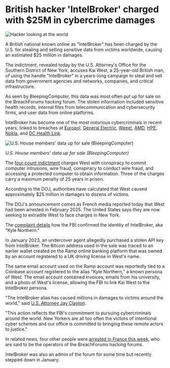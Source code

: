 # British hacker 'IntelBroker' charged with $25M in cybercrime damages

![Hacker looking at the world](https://www.bleepstatic.com/content/hl-images/2023/12/14/hacker-globe.jpg)

A British national known online as "IntelBroker" has been charged by the U.S. for stealing and selling sensitive data from victims worldwide, causing an estimated $25 million in damages.

The indictment, revealed today by the U.S. Attorney's Office for the Southern District of New York, accuses Kai West, a 25-year-old British man, of using the handle "IntelBroker" in a years-long campaign to steal and sell data from government agencies and networks, companies, and critical infrastructure.

As seen by BleepingComputer, this data was most often put up for sale on the BreachForums hacking forum. The stolen information included sensitive health records, internal files from telecommunication and cybersecurity firms, and user data from online platforms.

IntelBroker has become one of the most notorious cybercriminals in recent years, linked to breaches at [Europol](https://www.bleepingcomputer.com/news/security/europol-confirms-web-portal-breach-says-no-operational-data-stolen/), [General Electric](https://www.bleepingcomputer.com/news/security/general-electric-investigates-claims-of-cyber-attack-data-theft/), [Weee!](https://www.bleepingcomputer.com/news/security/weee-grocery-service-confirms-data-breach-11-million-affected/), [AMD](https://www.bleepingcomputer.com/news/security/amd-investigates-breach-after-data-for-sale-on-hacking-forum/), [HPE](https://www.bleepingcomputer.com/news/security/hewlett-packard-enterprise-investigates-new-breach-claims/), [Nokia](https://www.bleepingcomputer.com/news/security/nokia-investigates-breach-after-hacker-claims-to-steal-source-code/), and [DC Health Link](https://www.bleepingcomputer.com/news/security/fbi-investigates-data-breach-impacting-us-house-members-and-staff/).

![U.S. House members' data up for sale (BleepingComputer)](https://www.bleepstatic.com/images/news/u/1109292/2023/U_S_%20House%20members'%20data%20for%20sale.png)

_U.S. House members' data up for sale (BleepingComputer)_

The [four‑count indictment](https://www.justice.gov/usao-sdny/media/1404621/dl?inline) charges West with conspiracy to commit computer intrusions, wire fraud, conspiracy to conduct wire fraud, and accessing a protected computer to obtain information. Three of the charges carry a maximum penalty of 25 years in prison.

According to the DOJ, authorities have calculated that West caused approximately $25 million in damages to dozens of victims.

The DOJ's announcement comes as French media reported today that West had been arrested in February 2025\. The United States says they are now seeking to extradite West to face charges in New York.

The [complaint details](https://www.justice.gov/usao-sdny/media/1404616/dl?inline) how the FBI confirmed the identity of IntelBroker, aka "Kyle Northern."

In January 2023, an undercover agent allegedly purchased a stolen API key from IntelBroker. The Bitcoin address used in the sale was traced to an earlier wallet created on the Ramp online banking platform that was owned by an account registered to a UK driving license in West's name.

The same email account used on the Ramp account was reportedly tied to a Coinbase account registered to the alias "Kyle Northern," a known persona of West. The email account contained invoices, emails from his university, and a photo of West's license, allowing the FBI to link Kai West to the IntelBroker persona.

"The IntelBroker alias has caused millions in damages to victims around the world," said [U.S. Attorney Jay Clayton](https://www.justice.gov/usao-sdny/pr/serial-hacker-intelbroker-charged-causing-25-million-damages-victims).

"This action reflects the FBI's commitment to pursuing cybercriminals around the world. New Yorkers are all too often the victims of intentional cyber schemes and our office is committed to bringing these remote actors to justice."

In related news, four other people were [arrested in France this week](https://www.bleepingcomputer.com/news/security/breachforums-hacking-forum-operators-reportedly-arrested-in-france/), who are said to be the operators of the BreachForums hacking forums.

IntelBroker was also an admin of the forum for some time but recently stepped down in January.
